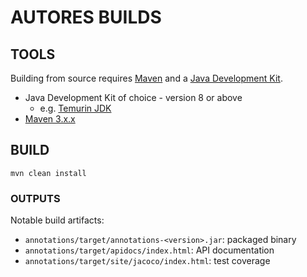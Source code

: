 # AUTORES BUILDS

## TOOLS

Building from source requires [Maven](https://maven.apache.org) and a [Java Development Kit](https://sdkman.io/jdks).

 - Java Development Kit of choice - version 8 or above
   - e.g. [Temurin JDK](https://adoptium.net)
 - [Maven 3.x.x](https://maven.apache.org/users/index.html)

## BUILD

```shell
mvn clean install
```

### OUTPUTS

Notable build artifacts:

 - `annotations/target/annotations-<version>.jar`: packaged binary
 - `annotations/target/apidocs/index.html`: API documentation
 - `annotations/target/site/jacoco/index.html`: test coverage
